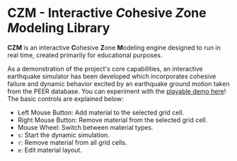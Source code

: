 # CZM - Interactive *C*ohesive *Z*one *M*odeling Library

**CZM** is an interactive **C**ohesive **Z**one **M**odeling engine designed to run in real time, created primarily for educational purposes.

As a demonstration of the project's core capabilities, an interactive earthquake simulator has been developed which incorporates cohesive failure and dynamic behavior excited by an earthquake ground motion taken from the PEER database. You can experiment with the [playable demo here](https://bdgiffin.github.io/CZM/)! The basic controls are explained below:
 - Left Mouse Button: Add material to the selected grid cell.
 - Right Mouse Button: Remove material from the selected grid cell.
 - Mouse Wheel: Switch between material types.
 - `s`: Start the dynamic simulation.
 - `r`: Remove material from all grid cells.
 - `e`: Edit material layout.
